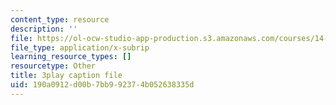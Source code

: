 ```yaml
---
content_type: resource
description: ''
file: https://ol-ocw-studio-app-production.s3.amazonaws.com/courses/14-01-principles-of-microeconomics-fall-2018/190a0912d00b7bb992374b052638335d_ZLnj2cnCPGE.srt
file_type: application/x-subrip
learning_resource_types: []
resourcetype: Other
title: 3play caption file
uid: 190a0912-d00b-7bb9-9237-4b052638335d
---
```

